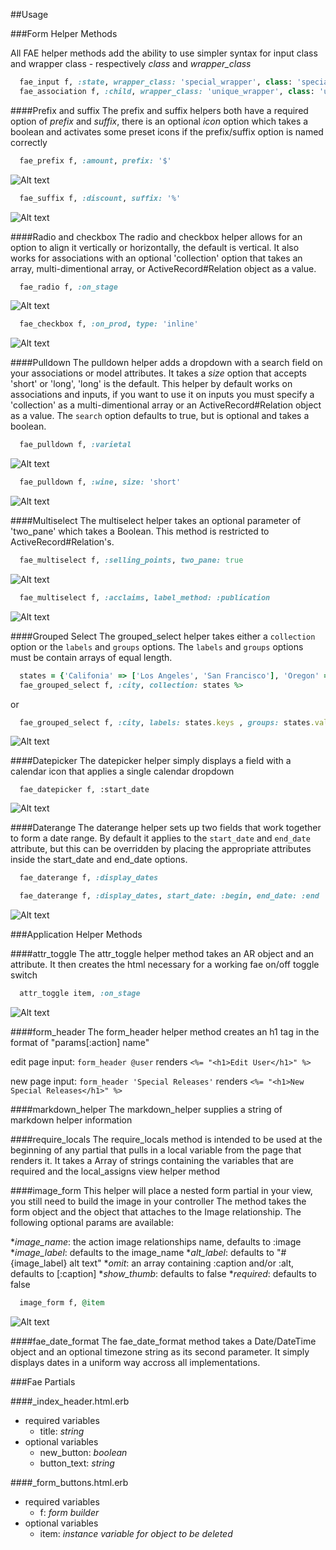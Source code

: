 ##Usage

###Form Helper Methods

All FAE helper methods add the ability to use simpler syntax for input class and wrapper class - respectively <em>class</em> and <em>wrapper_class</em>

```ruby
  fae_input f, :state, wrapper_class: 'special_wrapper', class: 'special_input'
  fae_association f, :child, wrapper_class: 'unique_wrapper', class: 'unique_input'
```

####Prefix and suffix
The prefix and suffix helpers both have a required option of <em>prefix</em> and <em>suffix</em>, there is an optional <em>icon</em> option which takes a boolean and activates some preset icons if the prefix/suffix option is named correctly
```ruby
  fae_prefix f, :amount, prefix: '$'
```
![Alt text](http://www.afinesite.com/fae/documentation/fae_prefix.png')


```ruby
  fae_suffix f, :discount, suffix: '%'
```
![Alt text](http://www.afinesite.com/fae/documentation/fae_suffix.png')

####Radio and checkbox
The radio and checkbox helper allows for an option to align it vertically or horizontally, the default is vertical. It also works for associations with an optional 'collection' option that takes an array, multi-dimentional array, or ActiveRecord#Relation object as a value.
```ruby
  fae_radio f, :on_stage
```
![Alt text](http://www.afinesite.com/fae/documentation/fae_radio_stacked.png')

```ruby
  fae_checkbox f, :on_prod, type: 'inline'
```
![Alt text](http://www.afinesite.com/fae/documentation/fae_radio_inline.png')

####Pulldown
The pulldown helper adds a dropdown with a search field on your associations or model attributes. It takes a <em>size</em> option that accepts 'short' or 'long', 'long' is the default. This helper by default works on associations and inputs, if you want to use it on inputs you must specify a 'collection' as a multi-dimentional array or an ActiveRecord#Relation object as a value. The `search` option defaults to true, but is optional and takes a boolean.
```ruby
  fae_pulldown f, :varietal
```
![Alt text](http://www.afinesite.com/fae/documentation/fae_pulldown.png')

```ruby
  fae_pulldown f, :wine, size: 'short'
```
![Alt text](http://www.afinesite.com/fae/documentation/fae_pulldown_short.png')

####Multiselect
The multiselect helper takes an optional parameter of 'two_pane' which takes a Boolean. This method is restricted to ActiveRecord#Relation's.
```ruby
  fae_multiselect f, :selling_points, two_pane: true
```
![Alt text](http://www.afinesite.com/fae/documentation/fae_multiselect_two_pane.png')

```ruby
  fae_multiselect f, :acclaims, label_method: :publication
```
![Alt text](http://www.afinesite.com/fae/documentation/fae_multiselect.png')

####Grouped Select
The grouped_select helper takes either a `collection` option or the `labels` and `groups` options. The `labels` and `groups` options must be contain arrays of equal length.
```ruby
  states = {'Califonia' => ['Los Angeles', 'San Francisco'], 'Oregon' => ['Portland', 'Boring']}
  fae_grouped_select f, :city, collection: states %>
```

or

```ruby
  fae_grouped_select f, :city, labels: states.keys , groups: states.values
```
![Alt text](http://www.afinesite.com/fae/documentation/a')

####Datepicker
The datepicker helper simply displays a field with a calendar icon that applies a single calendar dropdown
```
  fae_datepicker f, :start_date
```
![Alt text](http://www.afinesite.com/fae/documentation/fae_datepicker.png')


####Daterange
The daterange helper sets up two fields that work together to form a date range. By default it applies to the `start_date` and `end_date` attribute, but this can be overridden by placing the appropriate attributes inside the start_date and end_date options.
```ruby
  fae_daterange f, :display_dates
```
```ruby
  fae_daterange f, :display_dates, start_date: :begin, end_date: :end
```
![Alt text](http://www.afinesite.com/fae/documentation/fae_daterange.png')

###Application Helper Methods

####attr_toggle
The attr_toggle helper method takes an AR object and an attribute. It then creates the html necessary for a working fae on/off toggle switch
```ruby
  attr_toggle item, :on_stage
```
![Alt text](http://www.afinesite.com/fae/documentation/attr_toggle.png')

####form_header
The form_header helper method creates an h1 tag in the format of "params[:action] name"

edit page input: `form_header @user` renders `<%= "<h1>Edit User</h1>" %>`

new page input: `form_header 'Special Releases'` renders `<%= "<h1>New Special Releases</h1>" %>`

####markdown_helper
The markdown_helper supplies a string of markdown helper information

####require_locals
The require_locals method is intended to be used at the beginning of any partial that pulls in a local variable from the page that renders it. It takes a Array of strings containing the variables that are required and the local_assigns view helper method

####image_form
This helper will place a nested form partial in your view, you still need to build the image in your controller
The method takes the form object and the object that attaches to the Image relationship. The following optional params are available:

*<em>image_name</em>: the action image relationships name, defaults to :image
*<em>image_label</em>: defaults to the image_name
*<em>alt_label</em>: defaults to "#{image_label} alt text"
*<em>omit</em>: an array containing :caption and/or :alt, defaults to [:caption]
*<em>show_thumb</em>: defaults to false
*<em>required</em>: defaults to false

```ruby
  image_form f, @item
```
![Alt text](http://www.afinesite.com/fae/documentation/image_form.png')

####fae_date_format
The fae_date_format method takes a Date/DateTime object and an optional timezone string as its second parameter. It simply displays dates in a uniform way accross all implementations.

###Fae Partials

####_index_header.html.erb

* required variables
  * title: <em>string</em>
* optional variables
  * new_button: <em>boolean</em>
  * button_text: <em>string</em>

####_form_buttons.html.erb

* required variables
  * f: <em>form builder</em>
* optional variables
  * item: <em>instance variable for object to be deleted</em>
